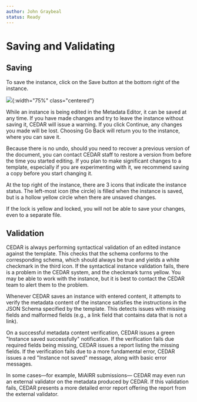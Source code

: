 ```yaml
---
author: John Graybeal
status: Ready
---
```

# Saving and Validating

## **Saving**

To save the instance, click on the Save button at the bottom right of the instance.

![](../../../../img/userguide/entering-metadata-folded-elements-20191124.png){:width="75%" class="centered"}

While an instance is being edited in the Metadata Editor, it can be saved at any time.
If you have made changes and try to leave the instance without saving it, 
CEDAR will issue a warning. If you click Continue, any changes you made will be lost. 
Choosing Go Back will return you to the instance, where you can save it.

Because there is no undo, should you need to recover a previous version of the document,
you can contact CEDAR staff to restore a version from before the time you started editing.
If you plan to make significant changes to a template, 
especially if you are experimenting with it, 
we recommend saving a copy before you start changing it.

At the top right of the instance, there are 3 icons that indicate the instance status.
The left-most icon (the circle) is filled when the instance is saved, 
but is a hollow yellow circle when there are unsaved changes.

If the lock is yellow and locked, you will not be able to save your changes, 
even to a separate file. 

## **Validation**

CEDAR is always performing syntactical validation of an edited instance against the template. This checks that the schema conforms to the corresponding schema, 
which should always be true and yields a white checkmark in the third icon.
If the syntactical instance validation fails, there is a problem in the CEDAR 
system, and the checkmark turns yellow. You may be able to work with the instance,
but it is best to contact the CEDAR team to alert them to the problem.

Whenever CEDAR saves an instance with entered content, it attempts to verify the metadata content of the instance satisfies the instructions in the JSON Schema 
specified by the template. 
This detects issues with missing fields and malformed fields (e.g., a link field that 
contains data that is not a link).

On a successful metadata content verification, CEDAR issues a green "Instance saved successfully" notification.
If the verification fails due required fields being missing, 
CEDAR issues a report listing the missing fields.
If the verification fails due to a more fundamental error,
CEDAR issues a red "Instance not saved" message, 
along with basic error messages. 

In some cases—for example, MiAIRR submissions—
CEDAR may even run an external validator on the metadata produced by CEDAR.
If this validation fails, CEDAR presents a more detailed error report 
offering the report from the external validator.
